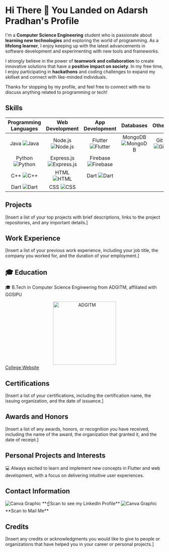 # Hi There 👋 You Landed on **Adarsh Pradhan's** Profile


I'm a **Computer Science Engineering** student who is passionate about **learning new technologies** and exploring the world of programming. As a **lifelong learner**, I enjoy keeping up with the latest advancements in software development and experimenting with new tools and frameworks.

I strongly believe in the power of **teamwork and collaboration** to create innovative solutions that have a **positive impact on society**. In my free time, I enjoy participating in **hackathons** and coding challenges to expand my skillset and connect with like-minded individuals.

Thanks for stopping by my profile, and feel free to connect with me to discuss anything related to programming or tech!

## Skills

| Programming Languages | Web Development  | App Development | Databases  | Other |
| :---: | :---: | :---: | :---: | :---: |
| Java ![Java](https://img.icons8.com/color/48/000000/java-coffee-cup-logo--v1.png) | Node.js ![Node.js](https://img.icons8.com/color/48/000000/nodejs.png) | Flutter ![Flutter](https://img.icons8.com/color/48/000000/flutter.png) | MongoDB ![MongoDB](https://img.icons8.com/color/48/000000/mongodb.png) | Git ![Git](https://img.icons8.com/color/48/000000/git.png) | 
| Python ![Python](https://img.icons8.com/color/48/000000/python.png) | Express.js ![Express.js](https://img.icons8.com/color/48/000000/express.png) | Firebase ![Firebase](https://img.icons8.com/color/48/000000/firebase.png) | 
| C++ ![C++](https://img.icons8.com/color/48/000000/c-plus-plus-logo.png) | HTML ![HTML](https://img.icons8.com/color/48/000000/html-5.png) | Dart ![Dart](https://img.icons8.com/color/48/000000/dart.png) |  |  |
| Dart ![Dart](https://img.icons8.com/color/48/000000/dart.png) | CSS ![CSS](https://img.icons8.com/color/48/000000/css3.png) |  |  |  |



## Projects

[Insert a list of your top projects with brief descriptions, links to the project repositories, and any important details.]

## Work Experience

[Insert a list of your previous work experience, including your job title, the company you worked for, and the duration of your employment.]

## 🎓 Education

🎓  B.Tech in Computer Science Engineering from ADGITM, affiliated with GGSIPU

<div style="text-align: center;">
<img src="https://icacc2021.adgitmdelhi.ac.in/img/bg-img/1.jpg" alt="ADGITM" width="200"/>
</div>
<a href="https://adgitmdelhi.ac.in/">College Website</a>

## Certifications

[Insert a list of your certifications, including the certification name, the issuing organization, and the date of issuance.]

## Awards and Honors

[Insert a list of any awards, honors, or recognition you have received, including the name of the award, the organization that granted it, and the date of receipt.]

## Personal Projects and Interests
💻 Always excited to learn and implement new concepts in Flutter and web development, with a focus on delivering intuitive user experiences.

## Contact Information

<img src="https://qrcodechimp.s3.amazonaws.com/qr/PROD/645b6085e878ca052e4e7ba4/qr/645b6159a3b29d13755ee339_t.png?v=22" alt="Canva Graphic" />
 **☝️Scan to see my LinkedIn Profile**

<img src="https://qrcodechimp.s3.amazonaws.com/qr/PROD/645b6085e878ca052e4e7ba4/qr/645beacb8754d602874bc0e3_t.png?v=67" alt="Canva Graphic" />
**Scan to Mail Me**


## Credits

[Insert any credits or acknowledgments you would like to give to people or organizations that have helped you in your career or personal projects.]
